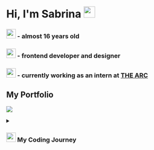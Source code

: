 
# Hi, I'm Sabrina  <img src="https://emojipedia-us.s3.dualstack.us-west-1.amazonaws.com/thumbs/120/apple/325/waving-hand_1f44b.png" width="30px" />

### <img src="https://emojipedia-us.s3.dualstack.us-west-1.amazonaws.com/thumbs/120/apple/325/grinning-face-with-smiling-eyes_1f604.png" width="25px" /> - almost 16 years old
### <img src="https://emojipedia-us.s3.dualstack.us-west-1.amazonaws.com/thumbs/120/apple/325/unicorn_1f984.png" width="25px" /> - frontend developer and designer
### <img src="https://emojipedia-us.s3.dualstack.us-west-1.amazonaws.com/thumbs/120/apple/325/green-heart_1f49a.png" width="25px" /> - currently working as an intern at <a href="https://www.thearc.de/">THE ARC</a>



## My Portfolio
<a href="https://portfolio-xss1.vercel.app/" target="_blank"> <img
    src="https://img.shields.io/badge/Website-FCC624?style=for-the-badge& logoColor=white"
   /></a> 


 <details>
 <summary><h3> <img src="https://emojipedia-us.s3.dualstack.us-west-1.amazonaws.com/thumbs/120/apple/325/woman-technologist_1f469-200d-1f4bb.png" width="25px" />&nbsp;My Coding Journey</h3></summary>
 Hello! My name is Sabrina and I‘m a almost 16 year old self-taught Front-End Developer based in Germany. My interest in web development started back in 2017, I tried to develop a website out of curiosity after seeing my older brother doing it.

Ever since, I’ve been loving it.

When I’m not doing anything coding related, I’m a high schooler who enjoys graphic designing, video editing and working out.
 </details>
